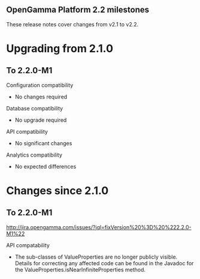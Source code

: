 OpenGamma Platform 2.2 milestones
---------------------------------

These release notes cover changes from v2.1 to v2.2.


Upgrading from 2.1.0
====================

To 2.2.0-M1
-----------

Configuration compatibility
- No changes required

Database compatibility
- No upgrade required

API compatibility
- No significant changes

Analytics compatibility
- No expected differences


Changes since 2.1.0
===================

To 2.2.0-M1
-----------
http://jira.opengamma.com/issues/?jql=fixVersion%20%3D%20%222.2.0-M1%22

API compatability
- The sub-classes of ValueProperties are no longer publicly visible. Details
  for correcting any affected code can be found in the Javadoc for the
  ValueProperties.isNearInfiniteProperties method.
